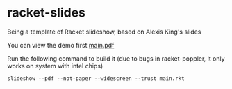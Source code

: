 # racket-slides

Being a template of Racket slideshow, based on Alexis King's slides

You can view the demo first [main.pdf](main.pdf)

Run the following command to build it (due to bugs in racket-poppler, it only works on system with intel chips)

```
slideshow --pdf --not-paper --widescreen --trust main.rkt
```
